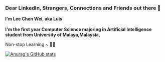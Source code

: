 ### Dear LinkedIn, Strangers, Connections and Friends out there 👋


**I'm Lee Chen Wei, aka Luis** <br><br>
**I'm the first year Computer Science majoring in Artificial Intelligence student from University of Malaya,Malaysia,** <br>

Non-stop Learning ~ 💪💪

[![Anurag's GitHub stats](https://github-readme-stats.vercel.app/api?username=leechenwei)](https://github.com/anuraghazra/github-readme-stats)


<!--
**leechenwei/leechenwei** is a ✨ _special_ ✨ repository because its `README.md` (this file) appears on your GitHub profile.

Here are some ideas to get you started:

- 🔭 I’m currently working on ...
- 🌱 I’m currently learning ...
- 👯 I’m looking to collaborate on ...
- 🤔 I’m looking for help with ...
- 💬 Ask me about ...
- 📫 How to reach me: ...
- 😄 Pronouns: ...
- ⚡ Fun fact: ...
-->
